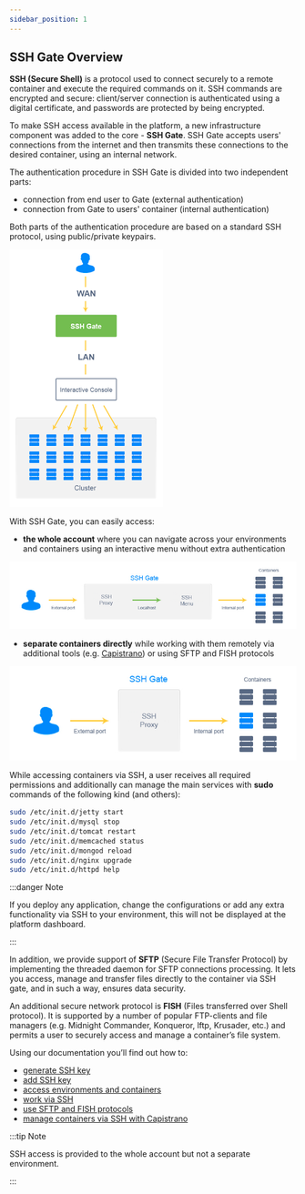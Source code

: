 ```yaml
---
sidebar_position: 1
---
```


## SSH Gate Overview

**SSH (Secure Shell)** is a protocol used to connect securely to a remote container and execute the required commands on it. SSH commands are encrypted and secure: client/server connection is authenticated using a digital certificate, and passwords are protected by being encrypted.

To make SSH access available in the platform, a new infrastructure component was added to the core - **SSH Gate**. SSH Gate accepts users' connections from the internet and then transmits these connections to the desired container, using an internal network.

The authentication procedure in SSH Gate is divided into two independent parts:

- connection from end user to Gate (external authentication)
- connection from Gate to users' container (internal authentication)

Both parts of the authentication procedure are based on a standard SSH protocol, using public/private keypairs.

<div style={{
    display:'flex',
    justifyContent: 'center',
    margin: '0 0 1rem 0'
}}>

![Locale Dropdown](./img/SSHOverview/01-ssh-gate-authentication.png)

</div>

With SSH Gate, you can easily access:

- **the whole account** where you can navigate across your environments and containers using an interactive menu without extra authentication

<div style={{
    display:'flex',
    justifyContent: 'center',
    margin: '0 0 1rem 0'
}}>

![Locale Dropdown](./img/SSHOverview/02-ssh-gate-to-account.png)

</div>

- **separate containers directly** while working with them remotely via additional tools (e.g. [Capistrano](https://cloudmydc.com/)) or using SFTP and FISH protocols

<div style={{
    display:'flex',
    justifyContent: 'center',
    margin: '0 0 1rem 0'
}}>

![Locale Dropdown](./img/SSHOverview/03-ssh-gate-to-container.png)

</div>

While accessing containers via SSH, a user receives all required permissions and additionally can manage the main services with **sudo** commands of the following kind (and others):

```bash
sudo /etc/init.d/jetty start
sudo /etc/init.d/mysql stop
sudo /etc/init.d/tomcat restart
sudo /etc/init.d/memcached status
sudo /etc/init.d/mongod reload
sudo /etc/init.d/nginx upgrade
sudo /etc/init.d/httpd help
```

:::danger Note

If you deploy any application, change the configurations or add any extra functionality via SSH to your environment, this will not be displayed at the platform dashboard.

:::

In addition, we provide support of **SFTP** (Secure File Transfer Protocol) by implementing the threaded daemon for SFTP connections processing. It lets you access, manage and transfer files directly to the container via SSH gate, and in such a way, ensures data security.

An additional secure network protocol is **FISH** (Files transferred over Shell protocol). It is supported by a number of popular FTP-clients and file managers (e.g. Midnight Commander, Konqueror, lftp, Krusader, etc.) and permits a user to securely access and manage a container’s file system.

Using our documentation you’ll find out how to:

- [generate SSH key](https://cloudmydc.com/)
- [add SSH key](https://cloudmydc.com/)
- [access environments and containers](https://cloudmydc.com/)
- [work via SSH](https://cloudmydc.com/)
- [use SFTP and FISH protocols](https://cloudmydc.com/)
- [manage containers via SSH with Capistrano](https://cloudmydc.com/)

:::tip Note

SSH access is provided to the whole account but not a separate environment.

:::
